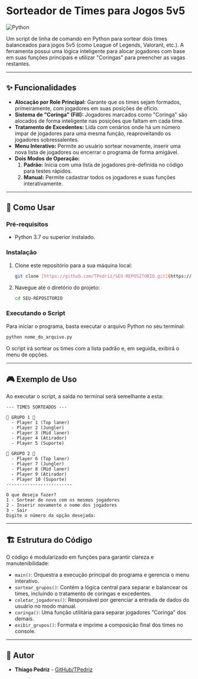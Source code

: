 # Sorteador de Times para Jogos 5v5

![Python](https://img.shields.io/badge/Python-3.7%2B-blue.svg)

Um script de linha de comando em Python para sortear dois times balanceados para jogos 5v5 (como League of Legends, Valorant, etc.). A ferramenta possui uma lógica inteligente para alocar jogadores com base em suas funções principais e utilizar "Coringas" para preencher as vagas restantes.

---

## ✨ Funcionalidades

* **Alocação por Role Principal:** Garante que os times sejam formados, primeiramente, com jogadores em suas posições de ofício.
* **Sistema de "Coringa" (Fill):** Jogadores marcados como "Coringa" são alocados de forma inteligente nas posições que faltam em cada time.
* **Tratamento de Excedentes:** Lida com cenários onde há um número ímpar de jogadores para uma mesma função, reaproveitando os jogadores sobressalentes.
* **Menu Interativo:** Permite ao usuário sortear novamente, inserir uma nova lista de jogadores ou encerrar o programa de forma amigável.
* **Dois Modos de Operação:**
    1.  **Padrão:** Inicia com uma lista de jogadores pré-definida no código para testes rápidos.
    2.  **Manual:** Permite cadastrar todos os jogadores e suas funções interativamente.

---

## 🚀 Como Usar

### Pré-requisitos

* Python 3.7 ou superior instalado.

### Instalação

1.  Clone este repositório para a sua máquina local:
    ```bash
    git clone [https://github.com/TPedriz/SEU-REPOSITORIO.git](https://github.com/TPedriz/SEU-REPOSITORIO.git)
    ```
2.  Navegue até o diretório do projeto:
    ```bash
    cd SEU-REPOSITORIO
    ```

### Executando o Script

Para iniciar o programa, basta executar o arquivo Python no seu terminal:

```bash
python nome_do_arquivo.py
```

O script irá sortear os times com a lista padrão e, em seguida, exibirá o menu de opções.

---

## 🎮 Exemplo de Uso

Ao executar o script, a saída no terminal será semelhante a esta:

```text
--- TIMES SORTEADOS ---

🔵 GRUPO 1 🔵
  - Player 1 (Top laner)
  - Player 2 (Jungler)
  - Player 3 (Mid laner)
  - Player 4 (Atirador)
  - Player 5 (Suporte)

🔴 GRUPO 2 🔴
  - Player 6 (Top laner)
  - Player 7 (Jungler)
  - Player 8 (Mid laner)
  - Player 9 (Atirador)
  - Player 10 (Suporte)
-------------------------

O que deseja fazer?
1 - Sortear de novo com os mesmos jogadores
2 - Inserir novamente o nome dos jogadores
3 - Sair
Digite o número da opção desejada:
```

---

## 🏗️ Estrutura do Código

O código é modularizado em funções para garantir clareza e manutenibilidade:

* `main()`: Orquestra a execução principal do programa e gerencia o menu interativo.
* `sortear_grupos()`: Contém a lógica central para separar e balancear os times, incluindo o tratamento de coringas e excedentes.
* `coletar_jogadores()`: Responsável por gerenciar a entrada de dados do usuário no modo manual.
* `coringa()`: Uma função utilitária para separar jogadores "Coringa" dos demais.
* `exibir_grupos()`: Formata e imprime a composição final dos times no console.

---

## 👤 Autor

* **Thiago Pedriz** - [GitHub/TPedriz](https://github.com/TPedriz)
